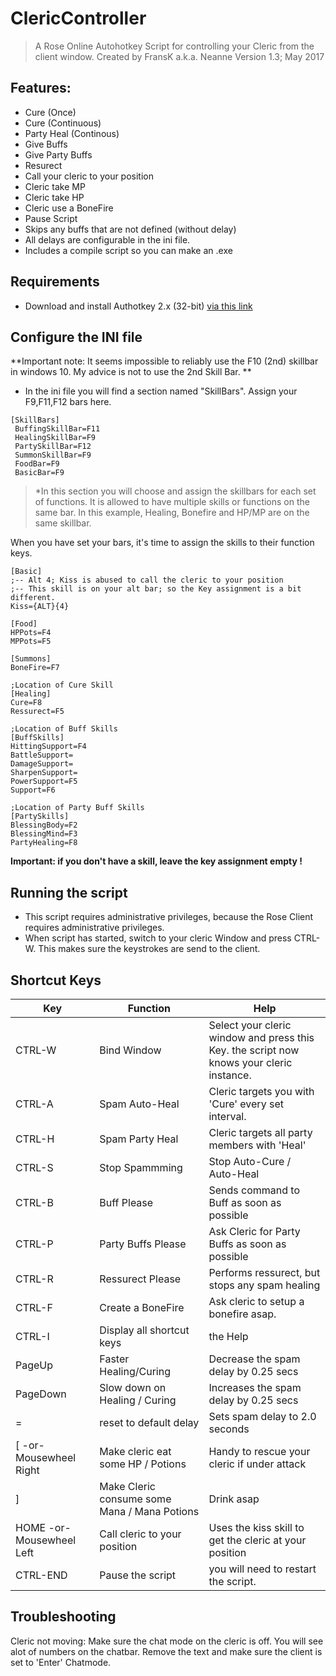 # ClericController
> A Rose Online Autohotkey Script for controlling your Cleric from the client window.
> Created by FransK a.k.a. Neanne
> Version 1.3; May 2017

## Features:
* Cure (Once)
* Cure (Continuous)
* Party Heal (Continous)
* Give Buffs
* Give Party Buffs
* Resurect
* Call your cleric to your position
* Cleric take MP
* Cleric take HP
* Cleric use a BoneFire
* Pause Script
* Skips any buffs that are not defined (without delay)
* All delays are configurable in the ini file.
* Includes a compile script so you can make an .exe

## Requirements
* Download and install Authotkey 2.x  (32-bit) [via this link](https://www.autohotkey.com/download)

## Configure the INI file
**Important note: It seems impossible to reliably use the F10 (2nd) skillbar in windows 10. My advice is not to use the 2nd Skill Bar. **
* In the ini file you will find a section named "SkillBars". Assign your F9,F11,F12 bars here.


````
[SkillBars]
 BuffingSkillBar=F11
 HealingSkillBar=F9
 PartySkillBar=F12
 SummonSkillBar=F9
 FoodBar=F9
 BasicBar=F9
````


> *In this section you will choose and assign the skillbars for each set of functions. It is allowed to have multiple skills or functions on the same bar. In this example, Healing, Bonefire and HP/MP are on the same skillbar.

When you have set your bars, it's time to assign the skills to their function keys.
````
[Basic]
;-- Alt 4; Kiss is abused to call the cleric to your position
;-- This skill is on your alt bar; so the Key assignment is a bit different.
Kiss={ALT}{4}			

[Food]
HPPots=F4
MPPots=F5

[Summons]
BoneFire=F7

;Location of Cure Skill
[Healing]
Cure=F8
Ressurect=F5

;Location of Buff Skills
[BuffSkills]
HittingSupport=F4
BattleSupport=
DamageSupport=
SharpenSupport=
PowerSupport=F5
Support=F6

;Location of Party Buff Skills
[PartySkills]
BlessingBody=F2
BlessingMind=F3
PartyHealing=F8
````
**Important: if you don't have a skill, leave the key assignment empty !**
## Running the script
- This script requires administrative privileges, because the Rose Client requires administrative privileges.
- When script has started, switch to your cleric Window and press CTRL-W. This makes sure the keystrokes are send to the client.

## Shortcut Keys
Key    | Function       | Help
-------|----------------|-------
CTRL-W | Bind Window| Select your cleric window and press this Key. the script now knows your cleric instance.
CTRL-A | Spam Auto-Heal | Cleric targets you with 'Cure' every set interval.
CTRL-H | Spam Party Heal | Cleric targets all party  members with 'Heal'
CTRL-S | Stop Spammming | Stop Auto-Cure / Auto-Heal
CTRL-B | Buff Please | Sends command to Buff as soon as possible
CTRL-P | Party Buffs Please | Ask Cleric for Party Buffs as soon as possible
CTRL-R | Ressurect Please | Performs ressurect, but stops any spam healing
CTRL-F | Create a BoneFire | Ask cleric to setup a bonefire asap.
CTRL-I | Display all shortcut keys | the Help
PageUp | Faster Healing/Curing | Decrease the spam delay by 0.25 secs
PageDown | Slow down on Healing / Curing | Increases the spam delay by 0.25 secs
   =     | reset to default delay | Sets spam delay to 2.0 seconds
 [ -or- Mousewheel Right     | Make cleric eat some HP / Potions | Handy to rescue your cleric if under attack
 ]       | Make Cleric consume some Mana / Mana Potions | Drink asap
 HOME -or- Mousewheel Left     | Call cleric to your position | Uses the kiss skill to get the cleric at your position
CTRL-END | Pause the script | you will need to restart the script.

## Troubleshooting
Cleric not moving: Make sure the chat mode on the cleric is off. You will see alot of numbers on the chatbar. Remove the text and make sure the client is set to 'Enter' Chatmode.